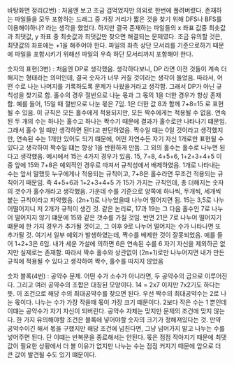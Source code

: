 바탕화면 정리(2번) : 처음엔 보고 조금 겁먹었지만 의외로 한번에 풀려버렸다. 존재하는 파일들을 모두 포함하는 드래그 중 가장 거리가 짧은 것을 찾기 위해 DFS나 BFS를 이용해야하나? 라는 생각을 했었다. 하지만 결국 존재하는 파일들의 x 좌표 값중 최솟값과 최댓값, y 좌표 중 최솟값과 최댓값만 찾으면 해결되는 문제였다. 조금 유의할 것은, 최댓값의 좌표에는 +1을 해주어야 한다. 파일의 좌측 상단 모서리를 기준으로하기 때문에 파일을 포함시키기 위해선 파일의 우측 하단 모서리까지 포함해야 한다.

숫자의 표현(3번) : 처음엔 DP로 생각했음. 생각하다보니, DP 라면 이전 것들이 계속 더해지는 형태라는 의미인데, 결국 숫자가 너무 커질 것이라는 생각이 들었음. 따라서, 어떤 수로 나눈 나머지를 기록하도록 문제가 나왔을거라고 생각함. 그래서 DP가 아닌 규칙성을 찾기로 함. 홀수의 경우 절반으로 나눈 몫과 그 몫의 1을 더한 경우가 항상 존재함. 예를 들어, 15일 때 절반으로 나눈 몫은 7임. 1은 더한 값 8과 함께 7+8=15 로 표현될 수 있음. 이 규칙은 모든 홀수에게 적용되지만, 모든 짝수에게는 적용될 수 없음. 연속된 두 개의 수는 하나는 홀수고 하나는 짝수기 때문에 결과가 홀수로만 나타나기 떄문임. 그래서 홀수 일 떄만 생각하면 된다고 판단하였음. 짝수일 떄는 0일 것이라고 생각했지만, 연속된 수는 1개만 있어도 되기 떄문에, 어떤 자연수든 자기 자신 1개로만 표현될 수 있다고 생각하여 짝수일 떄는 항상 1을 반환하게 만듬. 그 외의 홀수는 홀수로 나누면 된다고 생각했음.
예시에서 15는 4가지 경우가 있음. 15, 7+8, 4+5+6, 1+2+3+4+5 이 중 앞에 15와 7+8은 예외적인 경우로 따져서 규칙성에서 배제하였음. 1개로 나타내는 수는 앞서 말했듯 누구에게나 적용되는 규칙이고, 7+8은 홀수라면 무조건 적용되는 규칙이기 때문임. 즉 4+5+6과 1+2+3+4+5 가 15가 가지는 규칙인데, 총 더해지는 숫자의 갯수가 홀수개라고 생각했음. 가운데 수를 기준으로 양쪽에 하나씩, 두개씩, 세개씩 붙는 규칙이라고 파악했음. (2n+1)로 나누었을떄 나누어 떨어지면 됨. 15는 3,5로 나누어떨어지니 저 2개가 규칙이 생긴 것. 같은 논리로, 17과 19는 그 다음 홀수인 7로 나누어 떨어지지 않기 떄문에 15와 같은 갯수를 가질 것임. 반면 21은 7로 나누어 떨어지기 떄문에 한 가지 경우가 추가될 것이고, 그 이후 9로 나누어 떨어지는 수가 나타나면 또 추가될 것.
여기서 일부 예외가 발생하였는데, 짝수를 배제한 것이 잘못되었음. 예를 들어 1+2+3은 6임. 내가 세운 가설에 의하면 6은 연속된 수를 6 자기 자신을 제외하곤 없지만 실제로는 존재함. 따라서 짝수 홀수와 상관없이 (2n+1)로만 나누어지면 내가 만든 규칙에 적용될 수 있다고 생각하여 짝수, 홀수를 따지지 않았음

숫자 블록(4번) : 공약수 문제. 어떤 수가 소수가 아니라면, 두 공약수의 곱으로 이루어진다. 그리고 여러 공약수의 조합은 대칭된 모양이다. 14 = 2x7 이지만 7x2기도 하다는 뜻. 이 조건으로 해당 수의 최대공약수를 찾으면 된다. 우선 짝수의 최대공약수는 2로 나눈 몫이다. 나누는 수가 가장 작을때 몫이 가장 크기 떄문이다. 2보다 작은 수는 1 뿐인데 이떄는 공약수가 자기 자신이 되버린다. 공약수 자체는 맞지만 문제의 조건에 맞지 않는다. 한 가지 유의해야할 조건은 블록에 넣어야할 숫자의 크기가 정해져있다는 것. 만약 공약수이긴 해서 몫을 구했지만 해당 조건에 넘친다면, 그냥 넘어가지 말고 나누는 수를 넣어주면 된다. 단 이떄는 반복문을 종료해서는 안된다. 몫은 점점 작아지기 때문에 최댓값이 필요한 상황에서 더 볼 이유가 없지만 나누는 수는 점점 커지기 때문에 앞으로 더 큰 값이 발견될 수도 있기 떄문이다.
